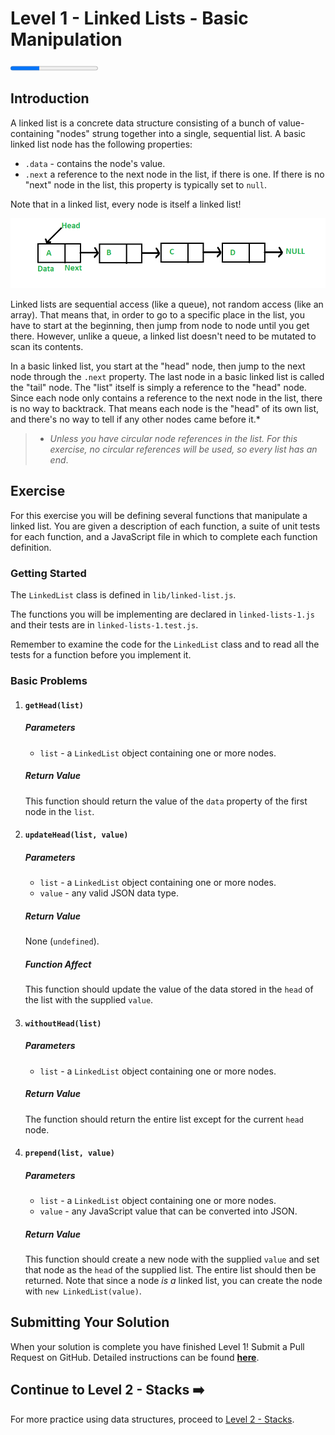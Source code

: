 # Level 1 - Linked Lists - Basic Manipulation

<progress value="3" max="9"></progress>

## Introduction

A linked list is a concrete data structure consisting of a bunch of value-containing "nodes" strung together into a single, sequential list. A basic linked list node has the following properties:

- `.data` - contains the node's value.
- `.next` a reference to the next node in the list, if there is one. If there is no "next" node in the list, this property is typically set to `null`.

Note that in a linked list, every node is itself a linked list!

<p align="middle">
  <img src="./linked-list.png">
</p>

Linked lists are sequential access (like a queue), not random access (like an array). That means that, in order to go to a specific place in the list, you have to start at the beginning, then jump from node to node until you get there. However, unlike a queue, a linked list doesn't need to be mutated to scan its contents.

In a basic linked list, you start at the "head" node, then jump to the next node through the `.next` property. The last node in a basic linked list is called the "tail" node. The "list" itself is simply a reference to the "head" node. Since each node only contains a reference to the next node in the list, there is no way to backtrack. That means each node is the "head" of its own list, and there's no way to tell if any other nodes came before it.\*

> - _Unless you have circular node references in the list. For this exercise, no circular references will be used, so every list has an end_.

## Exercise

For this exercise you will be defining several functions that manipulate a linked list. You are given a description of each function, a suite of unit tests for each function, and a JavaScript file in which to complete each function definition.

### Getting Started

The `LinkedList` class is defined in `lib/linked-list.js`.

The functions you will be implementing are declared in `linked-lists-1.js` and their tests are in `linked-lists-1.test.js`.

Remember to examine the code for the `LinkedList` class and to read all the tests for a function before you implement it.

### Basic Problems

1. #### `getHead(list)`

   ##### Parameters

   - `list` - a `LinkedList` object containing one or more nodes.

   ##### Return Value

   This function should return the value of the `data` property of the first node in the `list`.

1. #### `updateHead(list, value)`

   ##### Parameters

   - `list` - a `LinkedList` object containing one or more nodes.
   - `value` - any valid JSON data type.

   ##### Return Value

   None (`undefined`).

   ##### Function Affect

   This function should update the value of the data stored in the `head` of the list with the supplied `value`.

1. #### `withoutHead(list)`

   ##### Parameters

   - `list` - a `LinkedList` object containing one or more nodes.

   ##### Return Value

   The function should return the entire list except for the current `head` node.

1. #### `prepend(list, value)`

   ##### Parameters

   - `list` - a `LinkedList` object containing one or more nodes.
   - `value` - any JavaScript value that can be converted into JSON.

   ##### Return Value

   This function should create a new node with the supplied `value` and set that node as the `head` of the supplied list. The entire list should then be returned. Note that since a node _is a_ linked list, you can create the node with `new LinkedList(value)`.

## Submitting Your Solution

When your solution is complete you have finished Level 1! Submit a Pull Request on GitHub. Detailed instructions can be found [**here**](https://lms.learningfuze.com/code-guides/Learning-Fuze/curriculum/submitting-your-solution).

## Continue to Level 2 - Stacks ➡️

For more practice using data structures, proceed to [Level 2 - Stacks](../../level2/stacks).
